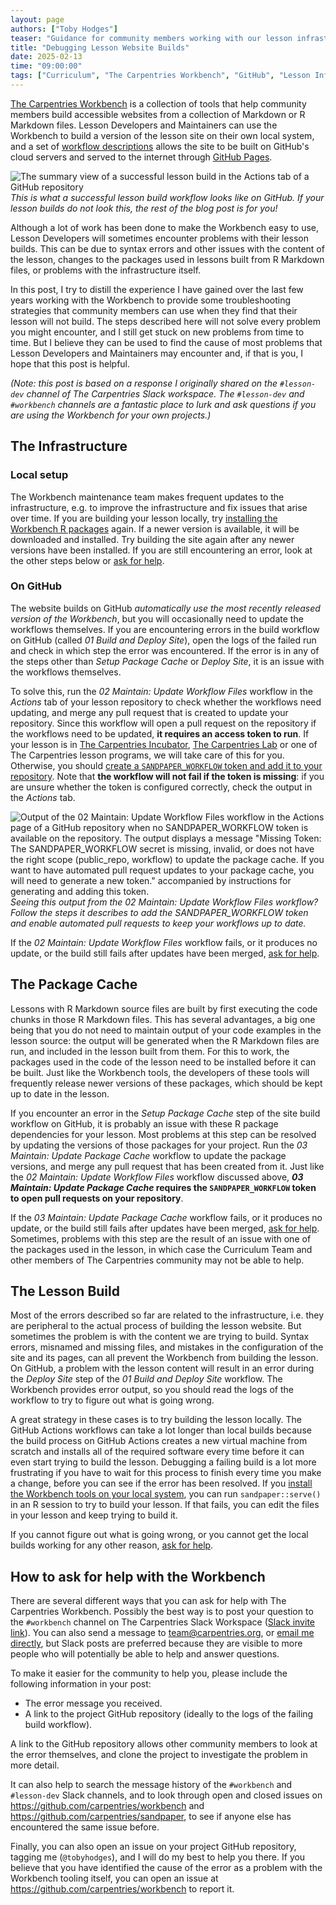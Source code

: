 ```yaml
---
layout: page
authors: ["Toby Hodges"]
teaser: "Guidance for community members working with our lesson infrastructure and GitHub Pages"
title: "Debugging Lesson Website Builds"
date: 2025-02-13
time: "09:00:00"
tags: ["Curriculum", "The Carpentries Workbench", "GitHub", "Lesson Infrastructure"]
---
```


[The Carpentries Workbench](https://carpentries.github.io/workbench) is a collection of tools that help community members build accessible websites from a collection of Markdown or R Markdown files.
Lesson Developers and Maintainers can use the Workbench to build a version of the lesson site on their own local system, and a set of [workflow descriptions](https://github.com/carpentries/actions) allows the site to be built on GitHub's cloud servers and served to the internet through [GitHub Pages](https://pages.github.com/).

![The summary view of a successful lesson build in the Actions tab of a GitHub repository](/blog/2025/02/successful-build-workflow.png)
_This is what a successful lesson build workflow looks like on GitHub. If your lesson builds do not look this, the rest of the blog post is for you!_

Although a lot of work has been done to make the Workbench easy to use, Lesson Developers will sometimes encounter problems with their lesson builds. This can be due to syntax errors and other issues with the content of the lesson, changes to the packages used in lessons built from R Markdown files, or problems with the infrastructure itself. 

In this post, I try to distill the experience I have gained over the last few years working with the Workbench to provide some troubleshooting strategies that community members can use when they find that their lesson will not build. The steps described here will not solve every problem you might encounter, and I still get stuck on new problems from time to time. But I believe they can be used to find the cause of most problems that Lesson Developers and Maintainers may encounter and, if that is you, I hope that this post is helpful.

_(Note: this post is based on a response I originally shared on the `#lesson-dev` channel of The Carpentries Slack workspace. The `#lesson-dev` and `#workbench` channels are a fantastic place to lurk and ask questions if you are using the Workbench for your own projects.)_

## The Infrastructure
### Local setup
The Workbench maintenance team makes frequent updates to the infrastructure, e.g. to improve the infrastructure and fix issues that arise over time. If you are building your lesson locally, try [installing the Workbench R packages](https://carpentries.github.io/sandpaper-docs/#setup) again. If a newer version is available, it will be downloaded and installed. Try building the site again after any newer versions have been installed. If you are still encountering an error, look at the other steps below or [ask for help](#how-to-ask-for-help-with-the-workbench).

### On GitHub
The website builds on GitHub _automatically use the most recently released version of the Workbench_, but you will occasionally need to update the workflows themselves. If you are encountering errors in the build workflow on GitHub (called _01 Build and Deploy Site_), open the logs of the failed run and check in which step the error was encountered. If the error is in any of the steps other than _Setup Package Cache_ or _Deploy Site_, it is an issue with the workflows themselves. 

To solve this, run the _02 Maintain: Update Workflow Files_ workflow in the _Actions_ tab of your lesson repository to check whether the workflows need updating, and merge any pull request that is created to update your repository. Since this workflow will open a pull request on the repository if the workflows need to be updated, **it requires an access token to run**. If your lesson is in [The Carpentries Incubator](https://github.com/carpentries-incubator), [The Carpentries Lab](https://carpentries-lab.org/) or one of The Carpentries lesson programs, we will take care of this for you. Otherwise, you should [create a `SANDPAPER_WORKFLOW` token and add it to your repository](https://docs.carpentries.org/resources/curriculum/lesson-forks.html#configure-maintenance-workflows). Note that **the workflow will not fail if the token is missing**: if you are unsure whether the token is configured correctly, check the output in the _Actions_ tab.

![Output of the 02 Maintain: Update Workflow Files workflow in the Actions page of a GitHub repository when no SANDPAPER_WORKFLOW token is available on the repository. The output displays a message "Missing Token: The SANDPAPER_WORKFLOW secret is missing, invalid, or does not have the right scope (public_repo, workflow) to update the package cache. If you want to have automated pull request updates to your package cache, you will need to generate a new token." accompanied by instructions for generating and adding this token.](/blog/2025/02/missing-token-message.png)
_Seeing this output from the _02 Maintain: Update Workflow Files_ workflow? Follow the steps it describes to add the SANDPAPER_WORKFLOW token and enable automated pull requests to keep your workflows up to date._

If the _02 Maintain: Update Workflow Files_ workflow fails, or it produces no update, or the build still fails after updates have been merged, [ask for help](#how-to-ask-for-help-with-the-workbench).

## The Package Cache
Lessons with R Markdown source files are built by first executing the code chunks in those R Markdown files. This has several advantages, a big one being that you do not need to maintain output of your code examples in the lesson source: the output will be generated when the R Markdown files are run, and included in the lesson built from them. For this to work, the packages used in the code of the lesson need to be installed before it can be built. Just like the Workbench tools, the developers of these tools will frequently release newer versions of these packages, which should be kept up to date in the lesson. 

If you encounter an error in the _Setup Package Cache_ step of the site build workflow on GitHub, it is probably an issue with these R package dependencies for your lesson. Most problems at this step can be resolved by updating the versions of those packages for your project. Run the _03 Maintain: Update Package Cache_ workflow to update the package versions, and merge any pull request that has been created from it. Just like the _02 Maintain: Update Workflow Files_ workflow discussed above, **_03 Maintain: Update Package Cache_ requires the `SANDPAPER_WORKFLOW` token to open pull requests on your repository**.

If the _03 Maintain: Update Package Cache_ workflow fails, or it produces no update, or the build still fails after updates have been merged, [ask for help](#how-to-ask-for-help-with-the-workbench). Sometimes, problems with this step are the result of an issue with one of the packages used in the lesson, in which case the Curriculum Team and other members of The Carpentries community may not be able to help.

## The Lesson Build
Most of the errors described so far are related to the infrastructure, i.e. they are peripheral to the actual process of building the lesson website. But sometimes the problem is with the content we are trying to build. Syntax errors, misnamed and missing files, and mistakes in the configuration of the site and its pages, can all prevent the Workbench from building the lesson.
On GitHub, a problem with the lesson content will result in an error during the _Deploy Site_ step of the _01 Build and Deploy Site_ workflow. The Workbench provides error output, so you should read the logs of the workflow to try to figure out what is going wrong.

A great strategy in these cases is to try building the lesson locally. The GitHub Actions workflows can take a lot longer than local builds because the build process on GitHub Actions creates a new virtual machine from scratch and installs all of the required software every time before it can even start trying to build the lesson. Debugging a failing build is a lot more frustrating if you have to wait for this process to finish every time you make a change, before you can see if the error has been resolved. If you [install the Workbench tools on your local system](https://carpentries.github.io/sandpaper-docs/#setup), you can run `sandpaper::serve()` in an R session to try to build your lesson. If that fails, you can edit the files in your lesson and keep trying to build it.

If you cannot figure out what is going wrong, or you cannot get the local builds working for any other reason, [ask for help](#how-to-ask-for-help-with-the-workbench).


## How to ask for help with the Workbench
There are several different ways that you can ask for help with The Carpentries Workbench.
Possibly the best way is to post your question to the `#workbench` channel on The Carpentries Slack Workspace ([Slack invite link](https://slack-invite.carpentries.org/)). 
You can also send a message to <team@carpentries.org>, or [email me directly](mailto:tobyhodges@carpentries.org), but Slack posts are preferred because they are visible to more people who will potentially be able to help and answer questions.

To make it easier for the community to help you, please include the following information in your post:

* The error message you received.
* A link to the project GitHub repository (ideally to the logs of the failing build workflow).

A link to the GitHub repository allows other community members to look at the error themselves, and clone the project to investigate the problem in more detail.

It can also help to search the message history of the `#workbench` and `#lesson-dev` Slack channels, and to look through open and closed issues on <https://github.com/carpentries/workbench> and <https://github.com/carpentries/sandpaper>, to see if anyone else has encountered the same issue before. 

Finally, you can also open an issue on your project GitHub repository, tagging me (`@tobyhodges`), and I will do my best to help you there. If you believe that you have identified the cause of the error as a problem with the Workbench tooling itself, you can open an issue at <https://github.com/carpentries/workbench> to report it.


